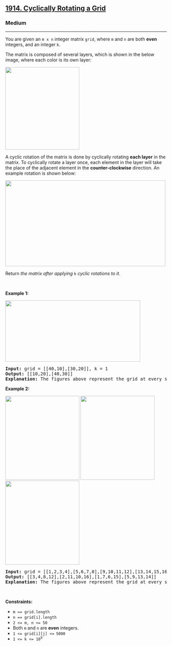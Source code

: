 <h2><a href="https://leetcode.com/problems/cyclically-rotating-a-grid">1914. Cyclically Rotating a Grid</a></h2><h3>Medium</h3><hr><p>You are given an <code>m x n</code> integer matrix <code>grid</code>​​​, where <code>m</code> and <code>n</code> are both <strong>even</strong> integers, and an integer <code>k</code>.</p>

<p>The matrix is composed of several layers, which is shown in the below image, where each color is its own layer:</p>

<p><img alt="" src="https://assets.leetcode.com/uploads/2021/06/10/ringofgrid.png" style="width: 231px; height: 258px;" /></p>

<p>A cyclic rotation of the matrix is done by cyclically rotating <strong>each layer</strong> in the matrix. To cyclically rotate a layer once, each element in the layer will take the place of the adjacent element in the <strong>counter-clockwise</strong> direction. An example rotation is shown below:</p>
<img alt="" src="https://assets.leetcode.com/uploads/2021/06/22/explanation_grid.jpg" style="width: 500px; height: 268px;" />
<p>Return <em>the matrix after applying </em><code>k</code> <em>cyclic rotations to it</em>.</p>

<p>&nbsp;</p>
<p><strong class="example">Example 1:</strong></p>
<img alt="" src="https://assets.leetcode.com/uploads/2021/06/19/rod2.png" style="width: 421px; height: 191px;" />
<pre>
<strong>Input:</strong> grid = [[40,10],[30,20]], k = 1
<strong>Output:</strong> [[10,20],[40,30]]
<strong>Explanation:</strong> The figures above represent the grid at every state.
</pre>

<p><strong class="example">Example 2:</strong></p>
<strong><img alt="" src="https://assets.leetcode.com/uploads/2021/06/10/ringofgrid5.png" style="width: 231px; height: 262px;" /></strong> <strong><img alt="" src="https://assets.leetcode.com/uploads/2021/06/10/ringofgrid6.png" style="width: 231px; height: 262px;" /></strong> <strong><img alt="" src="https://assets.leetcode.com/uploads/2021/06/10/ringofgrid7.png" style="width: 231px; height: 262px;" /></strong>

<pre>
<strong>Input:</strong> grid = [[1,2,3,4],[5,6,7,8],[9,10,11,12],[13,14,15,16]], k = 2
<strong>Output:</strong> [[3,4,8,12],[2,11,10,16],[1,7,6,15],[5,9,13,14]]
<strong>Explanation:</strong> The figures above represent the grid at every state.
</pre>

<p>&nbsp;</p>
<p><strong>Constraints:</strong></p>

<ul>
	<li><code>m == grid.length</code></li>
	<li><code>n == grid[i].length</code></li>
	<li><code>2 &lt;= m, n &lt;= 50</code></li>
	<li>Both <code>m</code> and <code>n</code> are <strong>even</strong> integers.</li>
	<li><code>1 &lt;= grid[i][j] &lt;=<sup> </sup>5000</code></li>
	<li><code>1 &lt;= k &lt;= 10<sup>9</sup></code></li>
</ul>